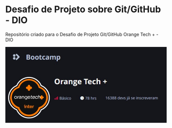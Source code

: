 # Desafio de Projeto sobre Git/GitHub - DIO
Repositório criado para o Desafio de Projeto Git/GitHub Orange Tech + - DIO

![preview](./src/.github/preview.jpg)
